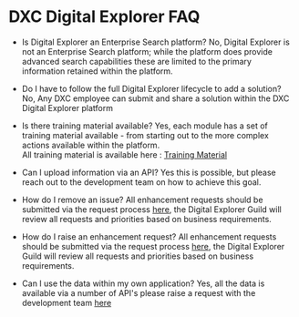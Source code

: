 # DXC Digital Explorer FAQ

- Is Digital Explorer an Enterprise Search platform?
No, Digital Explorer is not an Enterprise Search platform; while the platform does provide advanced search capabilities these are limited to the primary information retained within the platform.


- Do I have to follow the full Digital Explorer lifecycle to add a solution?
No, Any DXC employee can submit and share a solution within the DXC Digital Explorer platform


- Is there training material available?
Yes, each module has a set of training material available - from starting out to the more complex actions available within the platform.<br>
All training material is available here : [Training Material](https://github.com/dxc-technology/dxc-digitalexplorer/tree/master/training)

- Can I upload information via an API?
Yes this is possible, but please reach out to the development team on how to achieve this goal.


- How do I remove an issue?
All enhancement requests should be submitted via the request process [here](https://github.dxc.com/DigitalExplorer/Digital-Explorer-Specs/issues), the Digital Explorer Guild will review all requests and priorities based on business requirements.


- How do I raise an enhancement request?
All enhancement requests should be submitted via the request process [here](https://github.dxc.com/DigitalExplorer/Digital-Explorer-Specs/issues), the Digital Explorer Guild will review all requests and priorities based on business requirements.

- Can I use the data within my own application?
Yes, all the data is available via a number of API's please raise a request with the development team [here](https://github.dxc.com/DigitalExplorer/Digital-Explorer-Specs/issues)